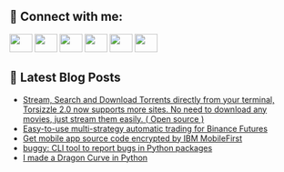 ## 🔎 Connect with me:
[<img height="32" width="40" src="https://cdn.jsdelivr.net/npm/simple-icons@v5/icons/telegram.svg" />](https://t.me/bullbesh)
[<img height="32" width="40" src="https://cdn.jsdelivr.net/npm/simple-icons@v5/icons/vk.svg" />](https://vk.com/bullbesh)
[<img height="32" width="40" src="https://cdn.jsdelivr.net/npm/simple-icons@v5/icons/twitter.svg" />](https://twitter.com/bullbesh1)
[<img height="32" width="40" src="https://cdn.jsdelivr.net/npm/simple-icons@v5/icons/instagram.svg" />](https://www.instagram.com/bullbesh)
[<img height="32" width="40" src="https://cdn.jsdelivr.net/npm/simple-icons@v5/icons/reddit.svg" />](https://www.reddit.com/user/bullbesh)
[<img height="32" width="40" src="https://cdn.jsdelivr.net/npm/simple-icons@v5/icons/youtube.svg" />](https://www.youtube.com/channel/UCtfjRs6uzgq5mfm8S06WTcg)

## 📕 Latest Blog Posts
<!-- BLOG-POST-LIST:START -->
- [Stream, Search and Download Torrents directly from your terminal, Torsizzle 2.0 now supports more sites. No need to download any movies, just stream them easily. &lpar; Open source &rpar;](https://www.reddit.com/r/Python/comments/vrdiaq/stream_search_and_download_torrents_directly_from/)
- [Easy-to-use multi-strategy automatic trading for Binance Futures](https://www.reddit.com/r/Python/comments/vrd19e/easytouse_multistrategy_automatic_trading_for/)
- [Get mobile app source code encrypted by IBM MobileFirst](https://www.reddit.com/r/Python/comments/vradlc/get_mobile_app_source_code_encrypted_by_ibm/)
- [buggy: CLI tool to report bugs in Python packages](https://www.reddit.com/r/Python/comments/vr9dcm/buggy_cli_tool_to_report_bugs_in_python_packages/)
- [I made a Dragon Curve in Python](https://www.reddit.com/r/Python/comments/vr9d2g/i_made_a_dragon_curve_in_python/)
<!-- BLOG-POST-LIST:END -->
